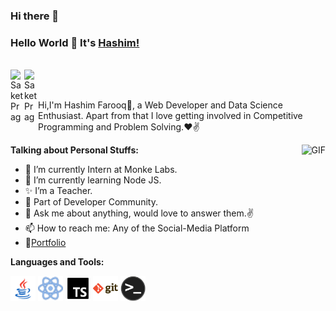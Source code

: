 ### Hi there 👋
### Hello World 👋 It's [Hashim!](https://lucifersaab.github.io/portfolio2.0/)

<br/>

<a href="https://www.linkedin.com/in/ahmad-hashim-farooq-9a955120a/">
<img align="left" alt="Saket Prag" width="22px" src="https://cdn.jsdelivr.net/npm/simple-icons@v3/icons/linkedin.svg" />
</a>
<a href="https://www.instagram.com/hashimf77/">
<img align="left" alt="Saket Prag" width="22px" src="https://cdn.jsdelivr.net/npm/simple-icons@v3/icons/instagram.svg" />
</a>

<br />

<br />

Hi,I'm Hashim Farooq🙌, a Web Developer and Data Science Enthusiast. Apart from that I love getting involved in Competitive Programming and Problem Solving.❤✌


<img align="right" alt="GIF" src="https://media.giphy.com/media/USV0ym3bVWQJJmNu3N/giphy.gif" />


**Talking about Personal Stuffs:**

- 🔭 I’m currently Intern at Monke Labs.
- 🌱 I’m currently learning Node JS.
- ✨ I’m a Teacher.
- 👯 Part of Developer Community.
- 💬 Ask me about anything, would love to answer them.✌
- 📫 How to reach me: Any of the Social-Media Platform 
- 📝[Portfolio](https://lucifersaab.github.io/portfolio2.0/)



**Languages and Tools:**


<code><img height="40" src="https://github.com/lucifersaab/lucifersaab/blob/images/icons8-java-48.png" alt="Java Logo"></code>
<code><img height="40" src="https://github.com/lucifersaab/lucifersaab/blob/images/icons8-react-30.png" alt="React Logo"></code>
<code><img height="40" src="https://github.com/lucifersaab/lucifersaab/blob/images/icons8-typescript-50.png" alt="React Logo"></code>
<code><img height="40" src="https://raw.githubusercontent.com/github/explore/80688e429a7d4ef2fca1e82350fe8e3517d3494d/topics/git/git.png"></code>
<code><img height="40" src="https://raw.githubusercontent.com/github/explore/80688e429a7d4ef2fca1e82350fe8e3517d3494d/topics/terminal/terminal.png"></code>
